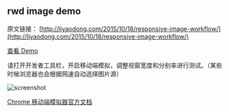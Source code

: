 rwd image demo
------
原文链接： [http://liyaodong.com/2015/10/18/responsive-image-workflow/](http://liyaodong.com/2015/10/18/responsive-image-workflow/)

[查看 Demo](http://liyaodong.github.io/rwd-image/)

请打开开发者工具栏，开启移动端模拟，调整视窗宽度和分别率进行测试。（某些时候浏览器也会根据网速自动选择图片源）

![screenshot](https://raw.githubusercontent.com/liyaodong/rwd-image/master/screenshot.jpg)

[Chrome 移动端模拟器官方文档](https://developer.chrome.com/devtools/docs/device-mode)
